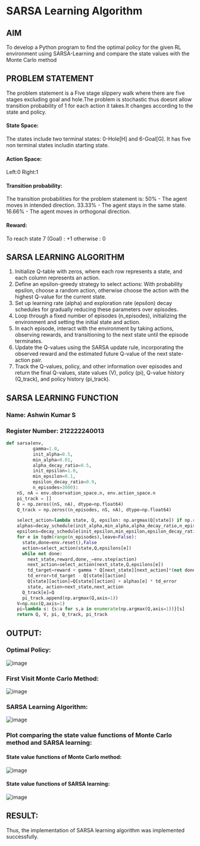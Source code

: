 # SARSA Learning Algorithm
## AIM
To develop a Python program to find the optimal policy for the given RL environment using SARSA-Learning and compare the state values with the Monte Carlo method

## PROBLEM STATEMENT
The problem statement is a Five stage slippery walk where there are five stages excluding goal and hole.The problem is stochastic thus doesnt allow transition probability of 1 for each action it takes.It changes according to the state and policy.

#### State Space:
The states include two terminal states: 0-Hole[H] and 6-Goal[G].
It has five non terminal states includin starting state.

#### Action Space:
Left:0
Right:1

#### Transition probability:
The transition probabilities for the problem statement is:
50% - The agent moves in intended direction.
33.33% - The agent stays in the same state.
16.66% - The agent moves in orthogonal direction.

#### Reward:
To reach state 7 (Goal) : +1 otherwise : 0

## SARSA LEARNING ALGORITHM
1. Initialize Q-table with zeros, where each row represents a state, and each column represents an action.
2. Define an epsilon-greedy strategy to select actions: With probability epsilon, choose a random action, otherwise choose the action with the highest Q-value for the current state.
3. Set up learning rate (alpha) and exploration rate (epsilon) decay schedules for gradually reducing these parameters over episodes.
4. Loop through a fixed number of episodes (n_episodes), initializing the environment and setting the initial state and action.
5. In each episode, interact with the environment by taking actions, observing rewards, and transitioning to the next state until the episode terminates.
6. Update the Q-values using the SARSA update rule, incorporating the observed reward and the estimated future Q-value of the next state-action pair.
7. Track the Q-values, policy, and other information over episodes and return the final Q-values, state values (V), policy (pi), Q-value history (Q_track), and policy history (pi_track).

## SARSA LEARNING FUNCTION

### Name: Ashwin Kumar S

### Register Number: 212222240013

```python
def sarsa(env,
          gamma=1.0,
          init_alpha=0.5,
          min_alpha=0.01,
          alpha_decay_ratio=0.5,
          init_epsilon=1.0,
          min_epsilon=0.1,
          epsilon_decay_ratio=0.9,
          n_episodes=3000):
    nS, nA = env.observation_space.n, env.action_space.n
    pi_track = []
    Q = np.zeros((nS, nA), dtype=np.float64)
    Q_track = np.zeros((n_episodes, nS, nA), dtype=np.float64)

    select_action=lambda state, Q, epsilon: np.argmax(Q[state]) if np.random.random()>epsilon else np.random.randint(len(Q[state]))
    alphas=decay_schedule(init_alpha,min_alpha,alpha_decay_ratio,n_episodes)
    epsilons=decay_schedule(init_epsilon,min_epsilon,epsilon_decay_ratio,n_episodes)
    for e in tqdm(range(n_episodes),leave=False):
      state,done=env.reset(),False
      action=select_action(state,Q,epsilons[e])
      while not done:
        next_state,reward,done,_=env.step(action)
        next_action=select_action(next_state,Q,epsilons[e])
        td_target=reward + gamma * Q[next_state][next_action]*(not done)
        td_error=td_target - Q[state][action]
        Q[state][action]=Q[state][action] + alphas[e] * td_error
        state, action=next_state,next_action
      Q_track[e]=Q
      pi_track.append(np.argmax(Q,axis=1))
    V=np.max(Q,axis=1)
    pi=lambda s: {s:a for s,a in enumerate(np.argmax(Q,axis=1))}[s]    
    return Q, V, pi, Q_track, pi_track
```
## OUTPUT:

### Optimal Policy:
![image](https://github.com/user-attachments/assets/7c0f4d1f-890c-43ad-b437-97daee347514)


### First Visit Monte Carlo Method:
![image](https://github.com/user-attachments/assets/909b1acc-7772-46cf-a8c4-82615b3ebbc0)


### SARSA Learning Algorithm:
![image](https://github.com/user-attachments/assets/aa912216-dd39-444b-b8c7-5123f05f0097)


### Plot comparing the state value functions of Monte Carlo method and SARSA learning:

#### State value functions of Monte Carlo method:
![image](https://github.com/user-attachments/assets/f405a42e-a4c3-4641-b6a7-de3c010b297f)


#### State value functions of SARSA learning:
![image](https://github.com/user-attachments/assets/3259c579-d846-4654-869e-5d9d70ea972a)


## RESULT:

Thus, the implementation of SARSA learning algorithm was implemented successfully.
